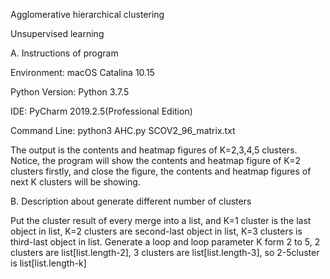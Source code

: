 Agglomerative hierarchical clustering

Unsupervised learning


A. Instructions of program

Environment: macOS Catalina 10.15

Python Version: Python 3.7.5

IDE: PyCharm 2019.2.5(Professional Edition)

Command Line: python3 AHC.py SCOV2_96_matrix.txt

The output is the contents and heatmap figures of K=2,3,4,5 clusters. Notice, the program will show the contents and heatmap figure of K=2 clusters firstly, and close the figure, the contents and heatmap figures of next K clusters will be showing.


B. Description about generate different number of clusters

Put the cluster result of every merge into a list, and K=1 cluster is the last object in list, K=2 clusters are second-last object in list, K=3 clusters is third-last object in list. Generate a loop and loop parameter K form 2 to 5, 2 clusters are list[list.length-2], 3 clusters are list[list.length-3], so 2-5cluster is list[list.length-k]
